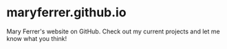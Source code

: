 # maryferrer.github.io
Mary Ferrer's website on GitHub. Check out my current projects and let me know what you think!
